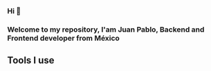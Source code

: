 ### Hi 👋
### Welcome to my repository, I'am Juan Pablo, Backend and Frontend developer from México

## Tools I use
<img src="https://www.vhv.rs/dpng/d/590-5903330_reactjs-logo-react-js-transparent-icon-hd-png.png" alt="" width="13"/>
